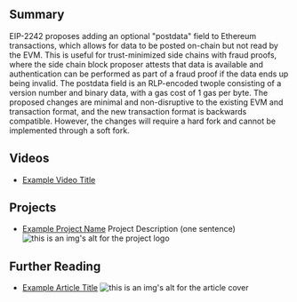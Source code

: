 ## Summary

EIP-2242 proposes adding an optional "postdata" field to Ethereum transactions, which allows for data to be posted on-chain but not read by the EVM. This is useful for trust-minimized side chains with fraud proofs, where the side chain block proposer attests that data is available and authentication can be performed as part of a fraud proof if the data ends up being invalid. The postdata field is an RLP-encoded twople consisting of a version number and binary data, with a gas cost of 1 gas per byte. The proposed changes are minimal and non-disruptive to the existing EVM and transaction format, and the new transaction format is backwards compatible. However, the changes will require a hard fork and cannot be implemented through a soft fork.

## Videos

- [Example Video Title](https://www.youtube.com/watch?v=TDGq4aeevgY)

## Projects

- [Example Project Name](https://xxxx.xxx/xxxxx) Project Description (one sentence) ![this is an img's alt for the project logo](https://xxxx.xxx/project-logo.xxx)

## Further Reading

- [Example Article Title](https://xxxx.xxx/xxxxx) ![this is an img's alt for the article cover](https://xxxx.xxx/article-cover.xxx)
